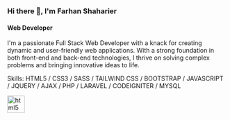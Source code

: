 ### Hi there 👋, I'm  Farhan Shaharier
#### Web Developer
 I'm a passionate Full Stack Web Developer with a knack for creating dynamic and user-friendly web applications. With a strong foundation in both front-end and back-end technologies, I thrive on solving complex problems and bringing innovative ideas to life.

Skills: HTML5 / CSS3 / SASS / TAILWIND CSS / BOOTSTRAP / JAVASCRIPT / JQUERY /  AJAX / PHP / LARAVEL / CODEIGNITER / MYSQL



[<img src='https://cdn.jsdelivr.net/npm/simple-icons@3.0.1/icons/html5.svg' alt='html5' height='40'>](https://iconscout.com/free-icon/html5-40)  

